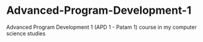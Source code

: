 # Advanced-Program-Development-1
Advanced Program Development 1 (APD 1 - Patam 1) course in my computer science studies
